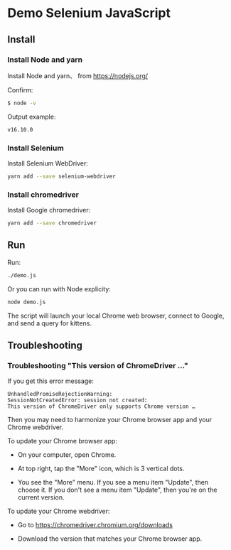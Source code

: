 # Demo Selenium JavaScript


## Install 


### Install Node and yarn

Install Node and yarn、 from https://nodejs.org/

Confirm:

```sh
$ node -v
```

Output example:

```sh
v16.10.0
```

### Install Selenium

Install Selenium WebDriver:

```sh
yarn add --save selenium-webdriver
```


### Install chromedriver

Install Google chromedriver:

```sh
yarn add --save chromedriver
```


## Run

Run:

```sh
./demo.js
```

Or you can run with Node explicity:

```sh
node demo.js
```

The script will launch your local Chrome web browser,
connect to Google, and send a query for kittens.


## Troubleshooting


### Troubleshooting "This version of ChromeDriver …"

If you get this error message:

```
UnhandledPromiseRejectionWarning: 
SessionNotCreatedError: session not created: 
This version of ChromeDriver only supports Chrome version …
```

Then you may need to harmonize your Chrome browser app and your Chrome webdriver.

To update your Chrome browser app:

* On your computer, open Chrome.

* At top right, tap the "More" icon, which is 3 vertical dots.

* You see the "More" menu. If you see a menu item "Update", then choose it. If you don't see a menu item "Update", then  you're on the current version.

To update your Chrome webdriver:

* Go to https://chromedriver.chromium.org/downloads

* Download the version that matches your Chrome browser app.


